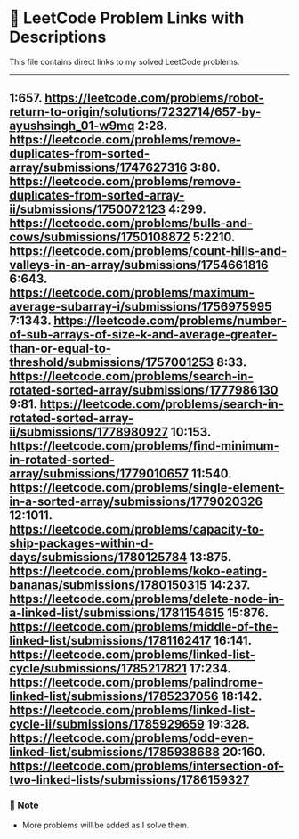 # 📝 LeetCode Problem Links with Descriptions

This file contains direct links to my solved LeetCode problems. 

---
1:657. https://leetcode.com/problems/robot-return-to-origin/solutions/7232714/657-by-ayushsingh_01-w9mq
2:28.  https://leetcode.com/problems/remove-duplicates-from-sorted-array/submissions/1747627316
3:80. https://leetcode.com/problems/remove-duplicates-from-sorted-array-ii/submissions/1750072123
4:299. https://leetcode.com/problems/bulls-and-cows/submissions/1750108872
5:2210. https://leetcode.com/problems/count-hills-and-valleys-in-an-array/submissions/1754661816
6:643.  https://leetcode.com/problems/maximum-average-subarray-i/submissions/1756975995
7:1343. https://leetcode.com/problems/number-of-sub-arrays-of-size-k-and-average-greater-than-or-equal-to-threshold/submissions/1757001253
8:33. https://leetcode.com/problems/search-in-rotated-sorted-array/submissions/1777986130
9:81. https://leetcode.com/problems/search-in-rotated-sorted-array-ii/submissions/1778980927
10:153. https://leetcode.com/problems/find-minimum-in-rotated-sorted-array/submissions/1779010657
11:540. https://leetcode.com/problems/single-element-in-a-sorted-array/submissions/1779020326
12:1011. https://leetcode.com/problems/capacity-to-ship-packages-within-d-days/submissions/1780125784
13:875. https://leetcode.com/problems/koko-eating-bananas/submissions/1780150315
14:237. https://leetcode.com/problems/delete-node-in-a-linked-list/submissions/1781154615
15:876. https://leetcode.com/problems/middle-of-the-linked-list/submissions/1781162417
16:141. https://leetcode.com/problems/linked-list-cycle/submissions/1785217821
17:234. https://leetcode.com/problems/palindrome-linked-list/submissions/1785237056
18:142. https://leetcode.com/problems/linked-list-cycle-ii/submissions/1785929659
19:328. https://leetcode.com/problems/odd-even-linked-list/submissions/1785938688
20:160. https://leetcode.com/problems/intersection-of-two-linked-lists/submissions/1786159327
---

### 📌 Note  
- More problems will be added as I solve them.  
